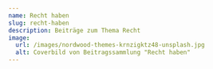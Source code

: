 ```yaml
---
name: Recht haben
slug: recht-haben
description: Beiträge zum Thema Recht
image:
  url: /images/nordwood-themes-krnzigktz48-unsplash.jpg
  alt: Coverbild von Beitragssammlung "Recht haben"
---
```

